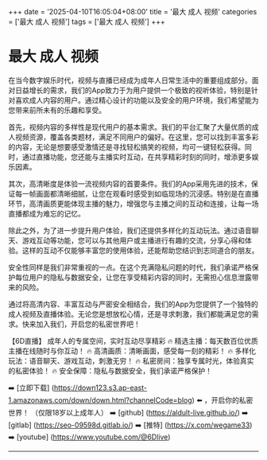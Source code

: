 +++
date = '2025-04-10T16:05:04+08:00'
title = '最大 成人 视频'
categories = ['最大 成人 视频']
tags = ['最大 成人 视频']
+++

# 最大 成人 视频

在当今数字娱乐时代，视频与直播已经成为成年人日常生活中的重要组成部分。面对日益增长的需求，我们的App致力于为用户提供一个极致的视听体验，特别是针对喜欢成人内容的用户。通过精心设计的功能以及安全的用户环境，我们希望能为您带来前所未有的乐趣和享受。

首先，视频内容的多样性是现代用户的基本需求。我们的平台汇聚了大量优质的成人视频资源，覆盖各类题材，满足不同用户的偏好。在这里，您可以找到丰富多彩的内容，无论是想要感受激情还是寻找轻松搞笑的视频，均可一键轻松获得。同时，通过直播功能，您还能与主播实时互动，在共享精彩时刻的同时，增添更多娱乐因素。

其次，高清晰度是体验一流视频内容的首要条件。我们的App采用先进的技术，保证每一帧画面都清晰细腻，让您在观看时感受到如临现场的沉浸感。特别是在直播环节，高清画质更能体现主播的魅力，增强您与主播之间的互动和连接，让每一场直播都成为难忘的记忆。

除此之外，为了进一步提升用户体验，我们还提供多样化的互动玩法。通过语音聊天、游戏互动等功能，您可以与其他用户或主播进行有趣的交流，分享心得和体验。这样的互动不仅能够丰富您的使用体验，还能帮助您结识到志同道合的朋友。

安全性同样是我们非常重视的一点。在这个充满隐私问题的时代，我们承诺严格保护每位用户的隐私与数据安全，让您在享受精彩内容的同时，无需担心信息泄露带来的风险。

通过将高清内容、丰富互动与严密安全相结合，我们的App为您提供了一个独特的成人视频及直播体验。无论您是想放松心情，还是寻求刺激，我们都能满足您的需求。快来加入我们，开启您的私密世界吧！

【6D直播】
成年人的专属空间，实时互动尽享精彩
🔥 精选主播：每天数百位优质主播在线随时与你互动！
🔥 高清画质：清晰画面，感受每一刻的精彩！
🔥 多样化玩法：语音聊天、游戏互动，刺激无穷！
🔥 私密房间：独享专属时光，体验真实的私密体验！
🔥 安全保障：隐私与数据安全，我们承诺严格保护！

➡️ [立即下载] (https://down123.s3.ap-east-1.amazonaws.com/down/down.html?channelCode=blog) ⬅️ ，开启你的私密世界！
（仅限18岁以上成年人）
➡️ [github] (https://aldult-live.github.io/)
➡️ [gitlab] (https://seo-09598d.gitlab.io/)
➡️ [推特] (https://x.com/wegame33)
➡️ [youtube] (https://www.youtube.com/@6Dlive)

---
